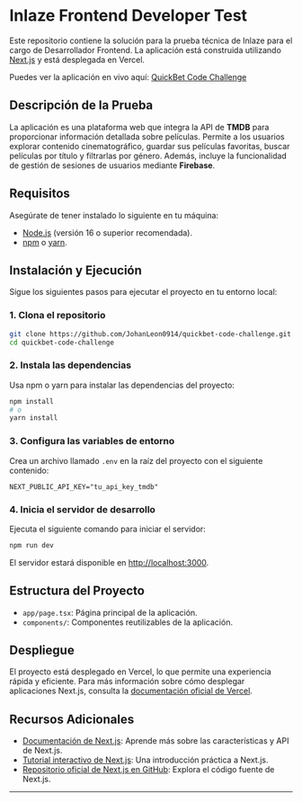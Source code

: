 # Inlaze Frontend Developer Test

Este repositorio contiene la solución para la prueba técnica de Inlaze para el cargo de Desarrollador Frontend. La aplicación está construida utilizando [Next.js](https://nextjs.org) y está desplegada en Vercel.

Puedes ver la aplicación en vivo aquí: [QuickBet Code Challenge](https://quickbet-code-challenge.vercel.app)

## Descripción de la Prueba

La aplicación es una plataforma web que integra la API de **TMDB** para proporcionar información detallada sobre películas. Permite a los usuarios explorar contenido cinematográfico, guardar sus películas favoritas, buscar películas por título y filtrarlas por género. Además, incluye la funcionalidad de gestión de sesiones de usuarios mediante **Firebase**.

## Requisitos

Asegúrate de tener instalado lo siguiente en tu máquina:

- [Node.js](https://nodejs.org/) (versión 16 o superior recomendada).
- [npm](https://www.npmjs.com/) o [yarn](https://yarnpkg.com/).

## Instalación y Ejecución

Sigue los siguientes pasos para ejecutar el proyecto en tu entorno local:

### 1. Clona el repositorio

```bash
git clone https://github.com/JohanLeon0914/quickbet-code-challenge.git
cd quickbet-code-challenge
```

### 2. Instala las dependencias

Usa npm o yarn para instalar las dependencias del proyecto:

```bash
npm install
# o
yarn install
```

### 3. Configura las variables de entorno

Crea un archivo llamado `.env` en la raíz del proyecto con el siguiente contenido:

```env
NEXT_PUBLIC_API_KEY="tu_api_key_tmdb"
```

### 4. Inicia el servidor de desarrollo

Ejecuta el siguiente comando para iniciar el servidor:

```bash
npm run dev
```

El servidor estará disponible en [http://localhost:3000](http://localhost:3000).

## Estructura del Proyecto

- `app/page.tsx`: Página principal de la aplicación.
- `components/`: Componentes reutilizables de la aplicación.

## Despliegue

El proyecto está desplegado en Vercel, lo que permite una experiencia rápida y eficiente. Para más información sobre cómo desplegar aplicaciones Next.js, consulta la [documentación oficial de Vercel](https://vercel.com/docs).

## Recursos Adicionales

- [Documentación de Next.js](https://nextjs.org/docs): Aprende más sobre las características y API de Next.js.
- [Tutorial interactivo de Next.js](https://nextjs.org/learn): Una introducción práctica a Next.js.
- [Repositorio oficial de Next.js en GitHub](https://github.com/vercel/next.js): Explora el código fuente de Next.js.

---
